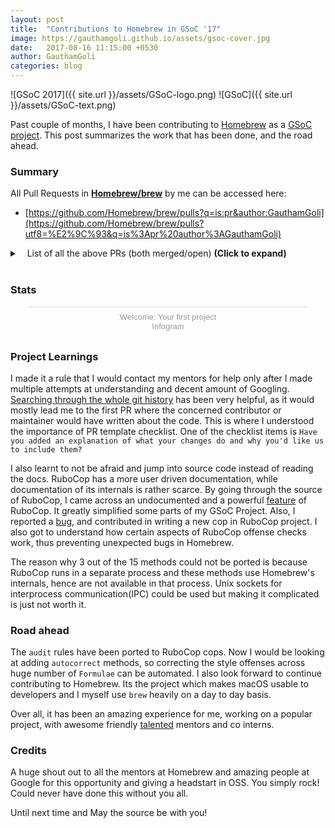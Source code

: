 ```yaml
---
layout: post
title:  "Contributions to Homebrew in GSoC '17"
image: https://gauthamgoli.github.io/assets/gsoc-cover.jpg
date:   2017-08-16 11:15:00 +0530
author: GauthamGoli
categories: blog
---
```

![GSoC 2017]({{ site.url }}/assets/GSoC-logo.png)
![GSoC]({{ site.url }}/assets/GSoC-text.png)



Past couple of months, I have been contributing to [Homebrew](https://github.com/Homebrew/brew) as a [GSoC project](). This post summarizes the work that has been done, and the road ahead.

### Summary

All Pull Requests in **[Homebrew/brew](https://github.com/Homebrew/brew)** by me can be accessed here:
 - [https://github.com/Homebrew/brew/pulls?q=is:pr&author:GauthamGoli](https://github.com/Homebrew/brew/pulls?utf8=%E2%9C%93&q=is%3Apr%20author%3AGauthamGoli)

<details>
  <summary>&nbsp;&nbsp;&nbsp;List of all the above PRs (both merged/open) <strong>(Click to expand)</strong></summary>
  <p>
<!-- the above p cannot start right at the beginning of the line and is mandatory for everything else to work -->
<h4>Pull requests that got merged during GSoC work period:</h4>
<ul>
<li> <a href="https://github.com/Homebrew/brew/pull/2610">#2610: Add autocorrect method for ComponentsOrder rubocop and tests</a> </li>
     <li> <a href="https://github.com/Homebrew/brew/pull/2628">#2628: audit: Detect multiline and interpolated strings in formula desc cop</a> </li>
     <li> <a href="https://github.com/Homebrew/brew/pull/2631">#2631: audit: Port audit_homepage method to rubocop and add tests</a> </li>
     <li> <a href="https://github.com/Homebrew/brew/pull/2662">#2662: audit: Port audit_text method to rubocop and add tests</a> </li>
     <li> <a href="https://github.com/Homebrew/brew/pull/2664">#2664: audit: Port audit_caveats method to rubocop and add tests</a> </li>
     <li> <a href="https://github.com/Homebrew/brew/pull/2755">#2755: audit: Port audit_checksum method to rubocop and add tests</a> </li>
     <li> <a href="https://github.com/Homebrew/brew/pull/2776">#2776: audit: Fix audit_checksum method's rubocop and add more tests</a> </li>
     <li> <a href="https://github.com/Homebrew/brew/pull/2790">#2790: audit: Port audit_legacy_patches method to rubocop and add tests</a> </li>
     <li> <a href="https://github.com/Homebrew/brew/pull/2842">#2842: audit: Don't run audit methods when `--only-cops` option is passed</a> </li>
     <li> <a href="https://github.com/Homebrew/brew/pull/2843">#2843: audit: Port audit_conflicts method to rubocop and add tests</a> </li>
     <li> <a href="https://github.com/Homebrew/brew/pull/2853">#2853: style: Don't run FormulaAuditStrict cops when `brew style foo` cmd is executed </a> </li>
     <li> <a href="https://github.com/Homebrew/brew/pull/2879">#2879: audit: Port audit_options non-strict rules to rubocop and add tests</a> </li>
     <li> <a href="https://github.com/Homebrew/brew/pull/2901">#2901: audit: Port audit_options strict rules to rubocop and add tests</a> </li>
     <li> <a href="https://github.com/Homebrew/brew/pull/2905">#2905: audit: Port audit_options rules for new formulae to rubocop and add test</a> </li>
     <li> <a href="https://github.com/Homebrew/brew/pull/2906">#2906: style: disable NewFormulaAudit cops' execution by default unless specified</a> </li>
     <li> <a href="https://github.com/Homebrew/brew/pull/2911">#2911: audit: Port audit_urls partially to rubocop and add corresponding tests </a> </li>
     <li> <a href="https://github.com/Homebrew/brew/pull/2932">#2932: audit: Port audit_urls to rubocop and add corresponding tests Part 2</a> </li>
     <li> <a href="https://github.com/Homebrew/brew/pull/2957">#2957: audit: Run style violations check when `--new-formula` is passed</a> </li>
     <li> <a href="https://github.com/Homebrew/brew/pull/2964">#2964: audit: Port dependency rules from line_problems to rubocop and add tests</a> </li>
     <li> <a href="https://github.com/Homebrew/brew/pull/2975">#2975: audit: Port audit_urls strict rules to rubocop, add tests, autocorrect</a> </li>
     <li> <a href="https://github.com/Homebrew/brew/pull/2976">#2976: audit: Port patches audit code to a rubocop and add tests</a> </li>
     <li> <a href="https://github.com/Homebrew/brew/pull/2980">#2980: audit: fix bug where `brew audit foo` runs every style check.</a> </li>
     <li> <a href="https://github.com/Homebrew/brew/pull/3012">#3012: Add node pattern methods to handle dependency audits in a better way</a> </li>
</ul>
<h4> Pull requests still under review:</h4>
<ul>
    <li> <a href="https://github.com/Homebrew/brew/pull/2982">#2982: audit: Port audit_class to rubocop, add tests and autocorrect</a> </li>
    <li> <a href="https://github.com/Homebrew/brew/pull/2995">#2995: audit: Port line_problems to rubocop and add tests part 2</a> </li>
    <li> <a href="https://github.com/Homebrew/brew/pull/3063">#3063: audit: In Cops and their tests convert all multiline strings to heredocs</a> </li>
</ul>
</p></details>
<br/>

### Stats

<div class="infogram-embed" data-id="9ba7f11c-5ddb-40ce-aed9-8a5e9ca3fa82" data-type="interactive" data-title="Welcome: Your first project"></div><script>!function(e,t,s,i){var n="InfogramEmbeds",o=e.getElementsByTagName("script"),d=o[0],r=/^http:/.test(e.location)?"http:":"https:";if(/^\/{2}/.test(i)&&(i=r+i),window[n]&&window[n].initialized)window[n].process&&window[n].process();else if(!e.getElementById(s)){var a=e.createElement("script");a.async=1,a.id=s,a.src=i,d.parentNode.insertBefore(a,d)}}(document,0,"infogram-async","//e.infogram.com/js/dist/embed-loader-min.js");</script><div style="padding:8px 0;font-family:Arial!important;font-size:13px!important;line-height:15px!important;text-align:center;border-top:1px solid #dadada;margin:0 30px"><a href="https://infogram.com/9ba7f11c-5ddb-40ce-aed9-8a5e9ca3fa82" style="color:#989898!important;text-decoration:none!important;" target="_blank">Welcome: Your first project</a><br><a href="https://infogram.com" style="color:#989898!important;text-decoration:none!important;" target="_blank" rel="nofollow">Infogram</a></div>

### Project Learnings

I made it a rule that I would contact my mentors for help only after I made multiple attempts at understanding and
decent amount of Googling. [Searching through the whole git history](http://travisjeffery.com/b/2012/02/search-a-git-repo-like-a-ninja/) has been very helpful, as it would mostly lead me to the first PR where the concerned contributor
or maintainer would have written about the code. This is where I understood the importance of PR template checklist. One of the checklist items is
`Have you added an explanation of what your changes do and why you'd like us to include them?`

I also learnt to not be afraid and jump into source code instead of reading the docs. RuboCop has a more user driven documentation, while
documentation of its internals is rather scarce. By going through the source of RuboCop, I came across an undocumented
and a powerful [feature](https://github.com/bbatsov/rubocop/blob/master/lib/rubocop/node_pattern.rb) of RuboCop. It greatly simplified some parts of my GSoC Project. Also, I reported a [bug](https://github.com/bbatsov/rubocop/issues/4437),
and contributed in writing a new cop in RuboCop project.
I also got to understand how certain aspects of RuboCop offense checks work, thus preventing unexpected bugs in Homebrew.

The reason why 3 out of the 15 methods could not be ported is because RuboCop
 runs in a separate process and these methods use Homebrew's internals, hence are not available in that process. Unix sockets for interprocess communication(IPC) could be used
 but making it complicated is just not worth it.

### Road ahead

The `audit` rules have been ported to RuboCop cops. Now I would be looking at adding `autocorrect` methods, so correcting the style offenses across
huge number of `Formulae` can be automated. I also look forward to continue contributing to Homebrew. Its the project which makes macOS usable to developers and I myself
use `brew` heavily on a day to day basis.

Over all, it has been an amazing experience for me, working on a popular project, with awesome friendly [talented](https://soundcloud.com/mikemcquaid/sets/anticipated-hindsight) mentors and co interns.

### Credits

A huge shout out to all the mentors at Homebrew and amazing people at Google for this opportunity and giving a headstart in OSS. You simply rock!
Could never have done this without you all.

Until next time and May the source be with you!
